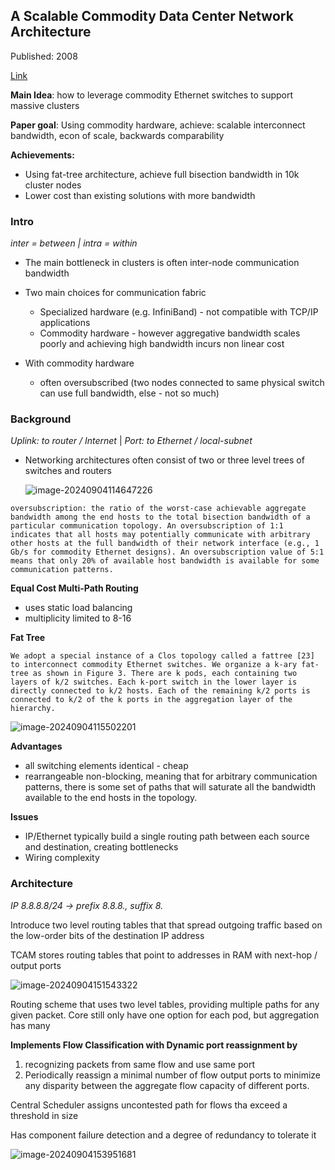 ## A Scalable Commodity Data Center Network Architecture

Published: 2008

[Link](http://ccr.sigcomm.org/online/files/p63-alfares.pdf)  

**Main Idea**: how to leverage commodity Ethernet switches to support massive clusters 

**Paper goal**: Using commodity hardware, achieve: scalable interconnect bandwidth, econ of scale, backwards comparability

**Achievements:**

* Using fat-tree architecture, achieve full bisection bandwidth in 10k cluster nodes
* Lower cost than existing solutions with more bandwidth

### Intro 

*inter  = between | intra = within* 

* The main bottleneck in clusters is often inter-node communication bandwidth
* Two main choices for communication fabric
  * Specialized hardware (e.g. InfiniBand) - not compatible with TCP/IP applications
  * Commodity hardware - however aggregative bandwidth scales poorly and achieving high bandwidth incurs non linear cost

* With commodity hardware
  * often oversubscribed (two nodes connected to same physical switch can use full bandwidth, else - not so much)

### Background 

*Uplink: to router / Internet*  | *Port: to Ethernet / local-subnet*

* Networking architectures often consist of two or three level trees of switches and routers 

  ![image-20240904114647226](/home/seth/.var/app/io.typora.Typora/config/Typora/typora-user-images/image-20240904114647226.png)

```
oversubscription: the ratio of the worst-case achievable aggregate bandwidth among the end hosts to the total bisection bandwidth of a particular communication topology. An oversubscription of 1:1 indicates that all hosts may potentially communicate with arbitrary other hosts at the full bandwidth of their network interface (e.g., 1 Gb/s for commodity Ethernet designs). An oversubscription value of 5:1 means that only 20% of available host bandwidth is available for some communication patterns.
```

**Equal Cost Multi-Path Routing**

* uses static load balancing
* multiplicity limited to 8-16

**Fat Tree**

```
We adopt a special instance of a Clos topology called a fattree [23] to interconnect commodity Ethernet switches. We organize a k-ary fat-tree as shown in Figure 3. There are k pods, each containing two layers of k/2 switches. Each k-port switch in the lower layer is directly connected to k/2 hosts. Each of the remaining k/2 ports is connected to k/2 of the k ports in the aggregation layer of the hierarchy.
```

![image-20240904115502201](/home/seth/.var/app/io.typora.Typora/config/Typora/typora-user-images/image-20240904115502201.png)

**Advantages** 

* all switching elements identical - cheap 
* rearrangeable non-blocking, meaning that for arbitrary communication patterns, there is some set of paths that will saturate all the bandwidth available to the end hosts in the topology.

**Issues**

* IP/Ethernet typically build a single routing path between each source and destination, creating bottlenecks
* Wiring complexity

### Architecture 

*IP 8.8.8.8/24 -> prefix 8.8.8., suffix 8.*

Introduce two level routing tables that  that spread outgoing traffic based on the low-order bits of the destination IP address

TCAM stores routing tables that point to addresses in RAM with next-hop / output ports 

![image-20240904151543322](/home/seth/.var/app/io.typora.Typora/config/Typora/typora-user-images/image-20240904151543322.png)

Routing scheme that uses two level tables, providing multiple paths for any given packet. Core still only have one option for each pod, but aggregation has many 

**Implements Flow Classification with Dynamic port reassignment by**

1. recognizing packets from same flow and use same port
2. Periodically reassign a minimal number of flow output ports to minimize any disparity between the aggregate flow capacity of different ports.

Central Scheduler assigns uncontested path for flows tha exceed a threshold in size

Has component failure detection and a degree of redundancy to tolerate it 

![image-20240904153951681](/home/seth/.var/app/io.typora.Typora/config/Typora/typora-user-images/image-20240904153951681.png)